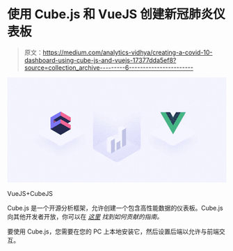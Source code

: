# 使用 Cube.js 和 VueJS 创建新冠肺炎仪表板

> 原文：<https://medium.com/analytics-vidhya/creating-a-covid-10-dashboard-using-cube-js-and-vuejs-17377dda5ef8?source=collection_archive---------6----------------------->

![](img/c05f617ebb78667cfb06e84140dda573.png)

VueJS+CubeJS

Cube.js 是一个开源分析框架，允许创建一个包含高性能数据的仪表板。Cube.js 向其他开发者开放，你可以在 [*这里*](https://github.com/cube-js/cube.js/blob/master/CONTRIBUTING.md) *找到如何贡献的指南。*

要使用 Cube.js，您需要在您的 PC 上本地安装它，然后设置后端以允许与前端交互。